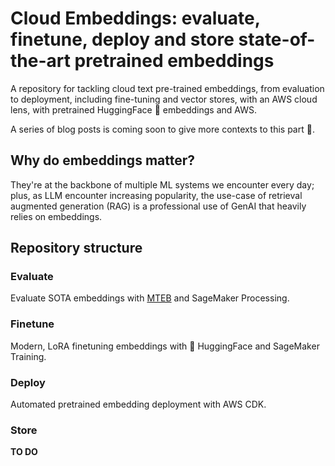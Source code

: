# Cloud Embeddings: evaluate, finetune, deploy and store state-of-the-art pretrained embeddings

A repository for tackling cloud text pre-trained embeddings, from evaluation to deployment, including fine-tuning and vector stores, with an AWS cloud lens, with pretrained HuggingFace 🤗 embeddings and AWS.

A series of blog posts is coming soon to give more contexts to this part 🚧.

## Why do embeddings matter?

They're at the backbone of multiple ML systems we encounter every day; plus, as LLM encounter increasing popularity, the use-case of retrieval augmented generation (RAG) is a professional use of GenAI that heavily relies on embeddings.


## Repository structure

### Evaluate
Evaluate SOTA embeddings with [MTEB](https://huggingface.co/blog/mteb) and SageMaker Processing.

### Finetune

Modern, LoRA finetuning embeddings with 🤗 HuggingFace and SageMaker Training.

### Deploy

Automated pretrained embedding deployment with AWS CDK.

### Store
__TO DO__
 

